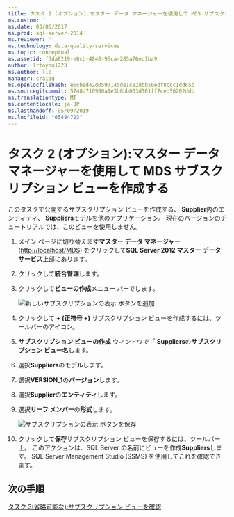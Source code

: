 ```yaml
---
title: タスク 2 (オプション):マスター データ マネージャーを使用して MDS サブスクリプション ビューを作成する |Microsoft Docs
ms.custom: ''
ms.date: 03/06/2017
ms.prod: sql-server-2014
ms.reviewer: ''
ms.technology: data-quality-services
ms.topic: conceptual
ms.assetid: f3da8219-e0cb-4848-95ca-285a76ec1ba9
author: lrtoyou1223
ms.author: lle
manager: craigg
ms.openlocfilehash: e6cbed42d059714dde1c82dbb50edf8ccc1dd65b
ms.sourcegitcommit: 5748d710960a1e3b8bb003d561ff7ceb56202ddb
ms.translationtype: MT
ms.contentlocale: ja-JP
ms.lasthandoff: 05/09/2019
ms.locfileid: "65484723"
---
```

# <a name="task-2-optional-creating-a-mds-subscription-view-using-master-data-manager"></a>タスク 2 (オプション):マスター データ マネージャーを使用して MDS サブスクリプション ビューを作成する
  このタスクで公開するサブスクリプション ビューを作成する、 **Supplier**内のエンティティ、 **Suppliers**モデルを他のアプリケーション。 現在のバージョンのチュートリアルでは、このビューを使用しません。  
  
1.  メイン ページに切り替えます**マスター データ マネージャー** ([http://localhost/MDS](http://localhost/MDS)) をクリックして**SQL Server 2012 マスター データ サービス**上部にあります。  
  
2.  クリックして**統合管理**します。  
  
3.  クリックして**ビューの作成**メニュー バーでします。  
  
     ![新しいサブスクリプションの表示 ボタンを追加](../../2014/tutorials/media/et-creatingamdssubscriptionviewusingmdm-01.jpg "新しいサブスクリプションの表示 ボタンの追加")  
  
4.  クリックして **+ (正符号 +)** サブスクリプション ビューを作成するには、ツールバーのアイコン。  
  
5.  **サブスクリプション ビューの作成** ウィンドウで「 **Suppliers**の**サブスクリプション ビュー名**します。  
  
6.  選択**Suppliers**の**モデル**します。  
  
7.  選択**VERSION_1**の**バージョン**します。  
  
8.  選択**Supplier**の**エンティティ**します。  
  
9. 選択**リーフ メンバー**の**形式**します。  
  
     ![サブスクリプションの表示 ボタンを保存](../../2014/tutorials/media/et-creatingamdssubscriptionviewusingmdm-02.jpg "サブスクリプションの表示 ボタンの保存")  
  
10. クリックして**保存**サブスクリプション ビューを保存するには、ツールバー上。 このアクションは、SQL Server の名前にビューを作成**Suppliers**します。 SQL Server Management Studio (SSMS) を使用してこれを確認できます。  
  
## <a name="next-step"></a>次の手順  
 [タスク 3&#40;省略可能な&#41;:サブスクリプション ビューを確認](task-3-optional-reviewing-the-subscription-views.md)  
  
  
